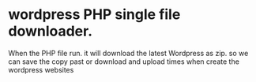 # wordpress PHP single file downloader.
When the PHP file run. it will download the latest Wordpress as zip. so we can save the copy past or download and upload times when create the wordpress websites
